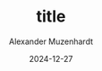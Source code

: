 ---
title: "title"
layout: layouts/advent.md
author: "Alexander Muzenhardt"
author_bio: "Alex is a front-end software developer at cit.de in Germany."
date: 2024-12-27
tags: advent2024
author_links:
  - label: "Website"
    url: "https://alexmuzenhardt.de/"
    link_label: "alexmuzenhardt.de"
  - label: "Alex on LinkedIn"
    url: "https://www.linkedin.com/in/alexmuzenhardt/"
    link_label: "LinkedIn"
active: true
intro: "<p>intro</p>"
image: "advent24_27"
---